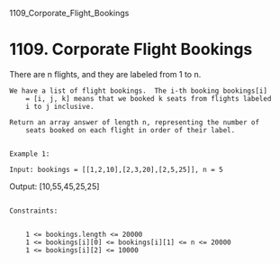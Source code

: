 1109_Corporate_Flight_Bookings
# 1109. Corporate Flight Bookings

There are n flights, and they are labeled from 1 to
        n.

    We have a list of flight bookings.  The i-th booking bookings[i]
        = [i, j, k] means that we booked k seats from flights labeled
        i to j inclusive.

    Return an array answer of length n, representing the number of
        seats booked on each flight in order of their label.

     
    Example 1:

    Input: bookings = [[1,2,10],[2,3,20],[2,5,25]], n = 5
Output: [10,55,45,25,25]

     
    Constraints:

    
        1 <= bookings.length <= 20000
        1 <= bookings[i][0] <= bookings[i][1] <= n <= 20000
        1 <= bookings[i][2] <= 10000